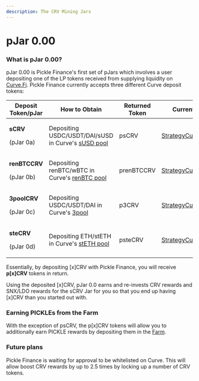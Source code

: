 ```yaml
---
description: The CRV Mining Jars
---
```


# pJar 0.00

### **What is pJar 0.00?**&#x20;

pJar 0.00 is Pickle Finance's first set of pJars which involves a user depositing one of the LP tokens received from supplying liquidity on [Curve.Fi](http://curve.fi/). Pickle Finance currently accepts three different Curve deposit tokens:

| Deposit Token/pJar                                 | How to Obtain                                                                             | Returned Token | Current Strategy                                                                                  |
| -------------------------------------------------- | ----------------------------------------------------------------------------------------- | -------------- | ------------------------------------------------------------------------------------------------- |
| <p><strong>sCRV</strong></p><p>(pJar 0a)</p>       | Depositing USDC/USDT/DAI/sUSD in Curve's [sUSD pool](https://www.curve.fi/susdv2/deposit) | psCRV          | [StrategyCurveSCRVv3\_2](https://etherscan.io/address/0x8E1ed86C27e1861d044c27b66574d6a0249A3c1C) |
| <p><strong>renBTCCRV</strong> </p><p>(pJar 0b)</p> | Depositing renBTC/wBTC in Curve's [renBTC pool](https://www.curve.fi/ren/deposit)         | prenBTCCRV     | [StrategyCurveRenCRVv2](https://etherscan.io/address/0xB606602C2AC912B52437817add9362B87776a6A6)  |
| <p><strong>3poolCRV</strong> </p><p>(pJar 0c)</p>  | Depositing USDC/USDT/DAI in Curve's [3pool](https://www.curve.fi/ren/deposit)             | p3CRV          | [StrategyCurve3CRVv2](https://etherscan.io/address/0x8f01bb820BcD0b0B7d873862c531A88822747042)    |
| <p><strong>steCRV</strong></p><p>(pJar 0d)</p>     | Depositing ETH/stETH in Curve's [stETH pool](https://www.curve.fi/steth/deposit)          | psteCRV        | [StrategyCurveSteCRV](https://etherscan.io/address/0x350c4f7a669dc263ec1838fa105172e1d96e8259)    |

Essentially, by depositing \[x]CRV with Pickle Finance, you will receive **p\[x]CRV** tokens in return.

Using the deposited \[x]CRV, pJar 0.0 earns and re-invests CRV rewards and SNX/LDO rewards for the sCRV Jar for you so that you end up having \[x]CRV than you started out with.

### Earning PICKLEs from the Farm

With the exception of psCRV, the p\[x]CRV tokens will allow you to additionally earn PICKLE rewards by depositing them in the [Farm](https://app.pickle.finance/farms).

### Future plans

Pickle Finance is waiting for approval to be whitelisted on Curve. This will allow boost CRV rewards by up to 2.5 times by locking up a number of CRV tokens.
